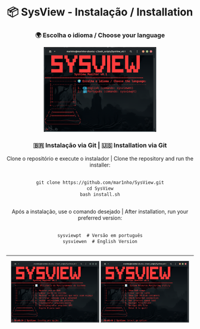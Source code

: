 <div  align="center">
<h1>📦 SysView - Instalação / Installation</h1>

<p align="center">
  <h3 align="center">🌍 Escolha o idioma / Choose your language</h3>
  <img src="img_demo/install.png" width="60%" />
</p>





<h3>🇧🇷 Instalação via Git  |  🇺🇸 Installation via Git</h3>

<p>Clone o repositório e execute o instalador  |  Clone the repository and run the installer:</p>

<pre>
<code>
git clone https://github.com/mar1nho/SysView.git
cd SysView
bash install.sh
</code>
</pre>

<p>Após a instalação, use o comando desejado  |  After installation, run your preferred version:</p>

<pre>
<code>
sysviewpt  # Versão em português
sysviewen  # English Version
</code>
</pre>
<hr/>

<p align="center">
  <img src="img_demo/pt.png" width="47%" />
  <img src="img_demo/en.png" width="47%" />
</p>
</div>
